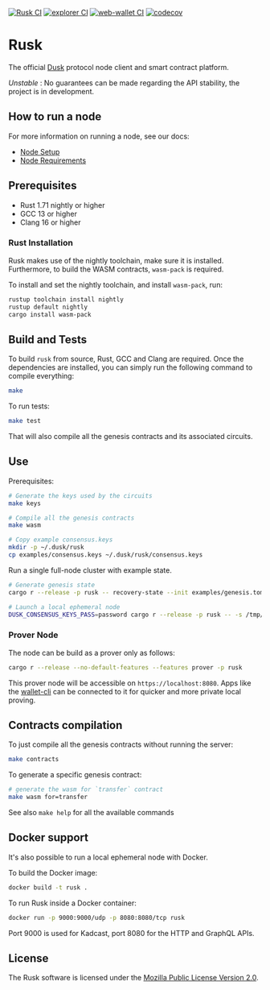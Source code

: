 [![Rusk CI](https://github.com/dusk-network/rusk/actions/workflows/rusk_ci.yml/badge.svg)](https://github.com/dusk-network/rusk/actions/workflows/rusk_ci.yml)
[![explorer CI](https://github.com/dusk-network/rusk/actions/workflows/explorer_ci.yml/badge.svg)](https://github.com/dusk-network/rusk/actions/workflows/explorer_ci.yml)
[![web-wallet CI](https://github.com/dusk-network/rusk/actions/workflows/webwallet_ci.yml/badge.svg)](https://github.com/dusk-network/rusk/actions/workflows/webwallet_ci.yml)
[![codecov](https://codecov.io/gh/dusk-network/rusk/branch/master/graph/badge.svg)](https://codecov.io/gh/dusk-network/rusk)

# Rusk

The official [Dusk](https://dusk.network/) protocol node client and smart contract platform.

_Unstable_ : No guarantees can be made regarding the API stability, the project
is in development.

## How to run a node

For more information on running a node, see our docs: 
- [Node Setup](https://docs.dusk.network/getting-started/node-setup/overview)
- [Node Requirements](https://docs.dusk.network/getting-started/node-setup/node-requirements)

## Prerequisites

- Rust 1.71 nightly or higher
- GCC 13 or higher
- Clang 16 or higher

### Rust Installation

Rusk makes use of the nightly toolchain, make sure it is installed. Furthermore, to build the WASM contracts, `wasm-pack` is required.

To install and set the nightly toolchain, and install `wasm-pack`, run:
```bash
rustup toolchain install nightly
rustup default nightly
cargo install wasm-pack
```

## Build and Tests

To build `rusk` from source, Rust, GCC and Clang are required. Once the dependencies are installed, you can simply run the following command to compile everything:

```bash
make
```

To run tests:

```bash
make test
```

That will also compile all the genesis contracts and its associated circuits.

## Use

Prerequisites:

```bash
# Generate the keys used by the circuits
make keys

# Compile all the genesis contracts
make wasm

# Copy example consensus.keys
mkdir -p ~/.dusk/rusk
cp examples/consensus.keys ~/.dusk/rusk/consensus.keys
```

Run a single full-node cluster with example state.

```bash
# Generate genesis state
cargo r --release -p rusk -- recovery-state --init examples/genesis.toml -o /tmp/example.state

# Launch a local ephemeral node
DUSK_CONSENSUS_KEYS_PASS=password cargo r --release -p rusk -- -s /tmp/example.state
```

### Prover Node

The node can be build as a prover only as follows:
```bash
cargo r --release --no-default-features --features prover -p rusk
```

This prover node will be accessible on `https://localhost:8080`. Apps like the [wallet-cli](https://github.com/dusk-network/wallet-cli) can be connected to it for quicker and more private local proving.

## Contracts compilation

To just compile all the genesis contracts without running the server:

```bash
make contracts
```

To generate a specific genesis contract:

```bash
# generate the wasm for `transfer` contract
make wasm for=transfer
```

See also `make help` for all the available commands

## Docker support

It's also possible to run a local ephemeral node with Docker.

To build the Docker image:

```bash
docker build -t rusk .
```

To run Rusk inside a Docker container:

```bash
docker run -p 9000:9000/udp -p 8080:8080/tcp rusk
```

Port 9000 is used for Kadcast, port 8080 for the HTTP and GraphQL APIs.

## License

The Rusk software is licensed under the [Mozilla Public License Version 2.0](./LICENSE).
